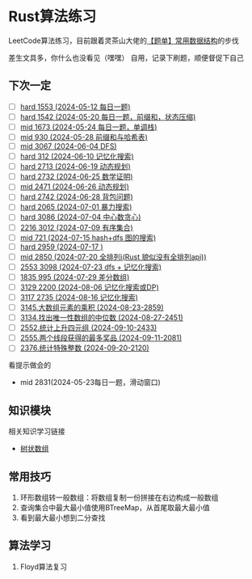 # Rust算法练习
LeetCode算法练习，目前跟着灵茶山大佬的[【题单】常用数据结构](https://leetcode.cn/circle/discuss/mOr1u6/)的步伐

差生文具多，你什么也没看见（嘿嘿）
自用，记录下刷题，顺便督促下自己

## 下次一定

- [ ] [hard 1553 (2024-05-12 每日一题)]()
- [ ] [hard 1542 (2024-05-20 每日一题，前缀和，状态压缩)]()
- [ ] [mid  1673 (2024-05-24 每日一题，单调栈)]()
- [ ] [mid  930  (2024-05-28 前缀和与哈希表)]()
- [ ] [mid  3067 (2024-06-04 DFS)]()
- [ ] [hard 312  (2024-06-10 记忆化搜索)]()
- [ ] [hard 2713 (2024-06-19 动态规划)]()
- [ ] [hard 2732 (2024-06-25 数学证明)]()
- [ ] [mid  2471 (2024-06-26 动态规划)]()
- [ ] [hard 2742 (2024-06-28 背包问题)]()
- [ ] [hard 2065 (2024-07-01 暴力搜索)]()
- [ ] [hard 3086 (2024-07-04 中心数贪心)]()
- [ ] [2216 3012 (2024-07-09 有序集合)]()
- [ ] [mid  721  (2024-07-15 hash+dfs 图的搜索)]()
- [ ] [hard 2959 (2024-07-17 )]()
- [ ] [mid  2850 (2024-07-20 全排列i(Rust 貌似没有全排列api))]()
- [ ] [2553 3098 (2024-07-23 dfs + 记忆化搜索)]()
- [ ] [1835  995 (2024-07-29 差分数组)](https://leetcode.cn/problems/minimum-number-of-k-consecutive-bit-flips/description/)
- [ ] [3129 2200 (2024-08-06 记忆化搜索或DP)](https://leetcode.cn/problems/find-all-possible-stable-binary-arrays-i/description/)
- [ ] [3117 2735 (2024-08-16 记忆化搜索)](https://leetcode.cn/problems/minimum-sum-of-values-by-dividing-array/)
- [ ] [3145.大数组元素的乘积 (2024-08-23-2859)](https://leetcode.cn/problems/find-products-of-elements-of-big-array/)
- [ ] [3134.找出唯一性数组的中位数 (2024-08-27-2451)](https://leetcode.cn/problems/find-the-median-of-the-uniqueness-array/)
- [ ] [2552.统计上升四元组 (2024-09-10-2433)](https://leetcode.cn/problems/count-increasing-quadruplets/)
- [ ] [2555.两个线段获得的最多奖品 (2024-09-11-2081)](https://leetcode.cn/problems/maximize-win-from-two-segments/)
- [ ] [2376.统计特殊整数 (2024-09-20-2120)](https://leetcode.cn/problems/count-special-integers/)

看提示做会的
- mid  2831(2024-05-23每日一题，滑动窗口)

## 知识模块

相关知识学习链接

- [树状数组](https://leetcode.cn/problems/range-sum-query-mutable/solutions/2524481/dai-ni-fa-ming-shu-zhuang-shu-zu-fu-shu-lyfll/)

## 常用技巧
1. 环形数组转一般数组：将数组复制一份拼接在右边构成一般数组
2. 查询集合中最大最小值使用BTreeMap，从首尾取最大最小值
3. 看到最大最小想到二分查找

## 算法学习
1. Floyd算法复习